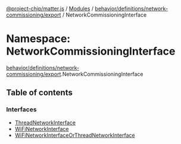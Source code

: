 [@project-chip/matter.js](../README.md) / [Modules](../modules.md) / [behavior/definitions/network-commissioning/export](behavior_definitions_network_commissioning_export.md) / NetworkCommissioningInterface

# Namespace: NetworkCommissioningInterface

[behavior/definitions/network-commissioning/export](behavior_definitions_network_commissioning_export.md).NetworkCommissioningInterface

## Table of contents

### Interfaces

- [ThreadNetworkInterface](../interfaces/behavior_definitions_network_commissioning_export.NetworkCommissioningInterface.ThreadNetworkInterface.md)
- [WiFiNetworkInterface](../interfaces/behavior_definitions_network_commissioning_export.NetworkCommissioningInterface.WiFiNetworkInterface.md)
- [WiFiNetworkInterfaceOrThreadNetworkInterface](../interfaces/behavior_definitions_network_commissioning_export.NetworkCommissioningInterface.WiFiNetworkInterfaceOrThreadNetworkInterface.md)
